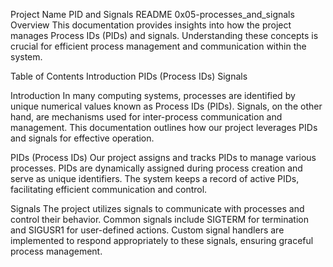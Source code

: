 Project Name
PID and Signals README 0x05-processes_and_signals
Overview
This documentation provides insights into how the project manages Process IDs (PIDs) and signals. Understanding these concepts is crucial for efficient process management and communication within the system.

Table of Contents
Introduction
PIDs (Process IDs)
Signals

Introduction
In many computing systems, processes are identified by unique numerical values known as Process IDs (PIDs). Signals, on the other hand, are mechanisms used for inter-process communication and management. This documentation outlines how our project leverages PIDs and signals for effective operation.

PIDs (Process IDs)
Our project assigns and tracks PIDs to manage various processes. PIDs are dynamically assigned during process creation and serve as unique identifiers. The system keeps a record of active PIDs, facilitating efficient communication and control.

Signals
The project utilizes signals to communicate with processes and control their behavior. Common signals include SIGTERM for termination and SIGUSR1 for user-defined actions. Custom signal handlers are implemented to respond appropriately to these signals, ensuring graceful process management.
